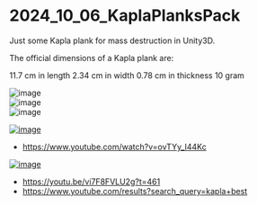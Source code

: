 # 2024_10_06_KaplaPlanksPack
Just some Kapla plank for mass destruction in Unity3D.


The official dimensions of a Kapla plank are:

11.7 cm in length
2.34 cm in width
0.78 cm in thickness
10 gram

![image](https://github.com/user-attachments/assets/624b85fa-0b39-416e-afbe-86c57d8818d9)  
![image](https://github.com/user-attachments/assets/6abb11df-4e87-4cbb-9aa6-f8ad59cabc3f)  
![image](https://github.com/user-attachments/assets/873e1538-ded0-4830-a13f-37e6fdec4cb6)  


[![image](https://github.com/user-attachments/assets/606bccea-1591-4353-b243-348e830c7538)](https://www.youtube.com/watch?v=ovTYy_I44Kc)
- https://www.youtube.com/watch?v=ovTYy_I44Kc

[![image](https://github.com/user-attachments/assets/9e80aaea-d8ed-47c2-af79-e5c0d8d149a7)](https://youtu.be/vi7F8FVLU2g?t=461)
- https://youtu.be/vi7F8FVLU2g?t=461
- https://www.youtube.com/results?search_query=kapla+best
